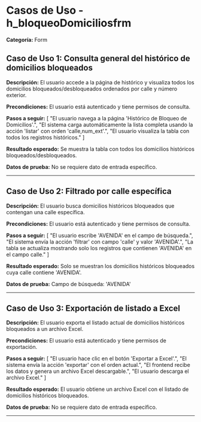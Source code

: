 # Casos de Uso - h_bloqueoDomiciliosfrm

**Categoría:** Form

## Caso de Uso 1: Consulta general del histórico de domicilios bloqueados

**Descripción:** El usuario accede a la página de histórico y visualiza todos los domicilios bloqueados/desbloqueados ordenados por calle y número exterior.

**Precondiciones:**
El usuario está autenticado y tiene permisos de consulta.

**Pasos a seguir:**
[
  "El usuario navega a la página 'Histórico de Bloqueo de Domicilios'.",
  "El sistema carga automáticamente la lista completa usando la acción 'listar' con orden 'calle,num_ext'.",
  "El usuario visualiza la tabla con todos los registros históricos."
]

**Resultado esperado:**
Se muestra la tabla con todos los domicilios históricos bloqueados/desbloqueados.

**Datos de prueba:**
No se requiere dato de entrada específico.

---

## Caso de Uso 2: Filtrado por calle específica

**Descripción:** El usuario busca domicilios históricos bloqueados que contengan una calle específica.

**Precondiciones:**
El usuario está autenticado y tiene permisos de consulta.

**Pasos a seguir:**
[
  "El usuario escribe 'AVENIDA' en el campo de búsqueda.",
  "El sistema envía la acción 'filtrar' con campo 'calle' y valor 'AVENIDA'.",
  "La tabla se actualiza mostrando solo los registros que contienen 'AVENIDA' en el campo calle."
]

**Resultado esperado:**
Solo se muestran los domicilios históricos bloqueados cuya calle contiene 'AVENIDA'.

**Datos de prueba:**
Campo de búsqueda: 'AVENIDA'

---

## Caso de Uso 3: Exportación de listado a Excel

**Descripción:** El usuario exporta el listado actual de domicilios históricos bloqueados a un archivo Excel.

**Precondiciones:**
El usuario está autenticado y tiene permisos de exportación.

**Pasos a seguir:**
[
  "El usuario hace clic en el botón 'Exportar a Excel'.",
  "El sistema envía la acción 'exportar' con el orden actual.",
  "El frontend recibe los datos y genera un archivo Excel descargable.",
  "El usuario descarga el archivo Excel."
]

**Resultado esperado:**
El usuario obtiene un archivo Excel con el listado de domicilios históricos bloqueados.

**Datos de prueba:**
No se requiere dato de entrada específico.

---

